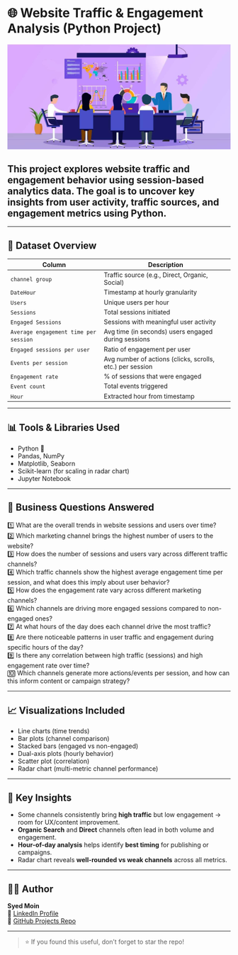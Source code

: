# 🌐 Website Traffic & Engagement Analysis (Python Project)

![Website_Traffic](https://github.com/Syed-Moinuddin2025/python_projects_analyses/blob/main/11_Website%20analysis%20project/Images/web.png)

## This project explores website traffic and engagement behavior using session-based analytics data. The goal is to uncover key insights from user activity, traffic sources, and engagement metrics using Python.

---

## 📂 Dataset Overview

| Column | Description |
|--------|-------------|
| `channel group` | Traffic source (e.g., Direct, Organic, Social) |
| `DateHour` | Timestamp at hourly granularity |
| `Users` | Unique users per hour |
| `Sessions` | Total sessions initiated |
| `Engaged Sessions` | Sessions with meaningful user activity |
| `Average engagement time per session` | Avg time (in seconds) users engaged during sessions |
| `Engaged sessions per user` | Ratio of engagement per user |
| `Events per session` | Avg number of actions (clicks, scrolls, etc.) per session |
| `Engagement rate` | % of sessions that were engaged |
| `Event count` | Total events triggered |
| `Hour` | Extracted hour from timestamp |

---

## 📊 Tools & Libraries Used

- Python 🐍
- Pandas, NumPy
- Matplotlib, Seaborn
- Scikit-learn (for scaling in radar chart)
- Jupyter Notebook

---

## 📌 Business Questions Answered

1️⃣ What are the overall trends in website sessions and users over time?  
2️⃣ Which marketing channel brings the highest number of users to the website?  
3️⃣ How does the number of sessions and users vary across different traffic channels?  
4️⃣ Which traffic channels show the highest average engagement time per session, and what does this imply about user behavior?  
5️⃣ How does the engagement rate vary across different marketing channels?  
6️⃣ Which channels are driving more engaged sessions compared to non-engaged ones?  
7️⃣ At what hours of the day does each channel drive the most traffic?  
8️⃣ Are there noticeable patterns in user traffic and engagement during specific hours of the day?  
9️⃣ Is there any correlation between high traffic (sessions) and high engagement rate over time?  
🔟 Which channels generate more actions/events per session, and how can this inform content or campaign strategy?

---

## 📈 Visualizations Included

- Line charts (time trends)
- Bar plots (channel comparison)
- Stacked bars (engaged vs non-engaged)
- Dual-axis plots (hourly behavior)
- Scatter plot (correlation)
- Radar chart (multi-metric channel performance)

---

## 📌 Key Insights

- Some channels consistently bring **high traffic** but low engagement → room for UX/content improvement.
- **Organic Search** and **Direct** channels often lead in both volume and engagement.
- **Hour-of-day analysis** helps identify **best timing** for publishing or campaigns.
- Radar chart reveals **well-rounded vs weak channels** across all metrics.

---

## 👨‍💻 Author

**Syed Moin**  
📎 [LinkedIn Profile](https://www.linkedin.com/in/syed-moin-hr)  
📁 [GitHub Projects Repo](https://github.com/Syed-Moinuddin2025/python_projects_analyses)

---

> ⭐ If you found this useful, don’t forget to star the repo!

